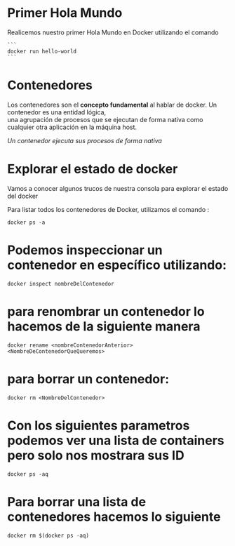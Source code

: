 # Primer Hola Mundo

Realicemos nuestro primer Hola Mundo en Docker utilizando el comando   

    ```
    docker run hello-world
    ```
# Contenedores
Los contenedores son el **concepto fundamental** al hablar de docker. Un contenedor es una entidad lógica,  
una agrupación de procesos que se ejecutan de forma nativa como cualquier otra aplicación en la máquina host.  

*Un contenedor ejecuta sus procesos de forma nativa*  

# Explorar el estado de docker

Vamos a conocer algunos trucos de nuestra consola para explorar el estado del docker  

Para listar todos los contenedores de Docker, utilizamos el comando :  
 
  ```
  docker ps -a
  ```  
  # Podemos inspeccionar un contenedor en específico utilizando:  

  ```
  docker inspect nombreDelContenedor
  ```
  # para renombrar un contenedor lo hacemos de la siguiente manera  

  ```
  docker rename <nombreContenedorAnterior> <NombreDeContenedorQueQueremos>
  ```
  # para borrar un contenedor:  

  ```
  docker rm <NombreDelContenedor>
  ``` 
  # Con los siguientes parametros podemos ver una lista de containers pero solo nos mostrara sus ID  

  ```
  docker ps -aq
  ```
  # Para borrar una lista de contenedores hacemos lo siguiente  

  ```
  docker rm $(docker ps -aq)
  ```